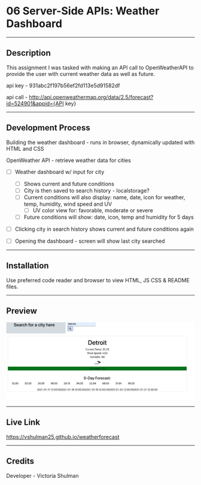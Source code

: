 # 06 Server-Side APIs: Weather Dashboard
---

## Description 

This assignment I was tasked with making an API call to OpenWeatherAPI to provide the user with current weather data as well as future. 

api key - 931abc2f197b56ef2fd113e5d91582df

api call - http://api.openweathermap.org/data/2.5/forecast?id=524901&appid={API key}

---

## Development Process 
Building the weather dashboard - runs in browser, dynamically updated with HTML and CSS

OpenWeather API - retrieve weather data for cities

- [ ] Weather dashboard w/ input for city
    - [ ] Shows current and future conditions  
    - [ ] City is then saved to search history - localstorage?
    - [ ] Current conditions will also display: name, date, icon for weather, temp, humidity, wind speed and UV
        - [ ] UV color view for: favorable, moderate or severe
    - [ ] Future conditions will show: date, icon, temp and humidity for 5 days 
- [ ] Clicking city in search history shows current and future conditions again
- [ ]  Opening the dashboard - screen will show last city searched


---

## Installation 

Use preferred code reader and browser to view HTML, JS CSS & README files. 

--- 

## Preview 

![Weather Dashboard](./assets/Weather.png)

---

## Live Link 

https://vshulman25.github.io/weatherforecast

---

## Credits

Developer - Victoria Shulman 